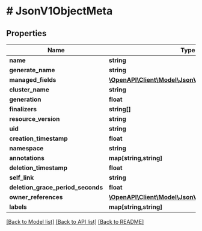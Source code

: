 # # JsonV1ObjectMeta

## Properties

Name | Type | Description | Notes
------------ | ------------- | ------------- | -------------
**name** | **string** |  | [optional]
**generate_name** | **string** |  | [optional]
**managed_fields** | [**\OpenAPI\Client\Model\JsonV1ManagedFieldsEntry[]**](JsonV1ManagedFieldsEntry.md) |  | [optional]
**cluster_name** | **string** |  | [optional]
**generation** | **float** |  | [optional]
**finalizers** | **string[]** |  | [optional]
**resource_version** | **string** |  | [optional]
**uid** | **string** |  | [optional]
**creation_timestamp** | **float** |  | [optional]
**namespace** | **string** |  | [optional]
**annotations** | **map[string,string]** |  | [optional]
**deletion_timestamp** | **float** |  | [optional]
**self_link** | **string** |  | [optional]
**deletion_grace_period_seconds** | **float** |  | [optional]
**owner_references** | [**\OpenAPI\Client\Model\JsonV1OwnerReference[]**](JsonV1OwnerReference.md) |  | [optional]
**labels** | **map[string,string]** |  | [optional]

[[Back to Model list]](../../README.md#models) [[Back to API list]](../../README.md#endpoints) [[Back to README]](../../README.md)
